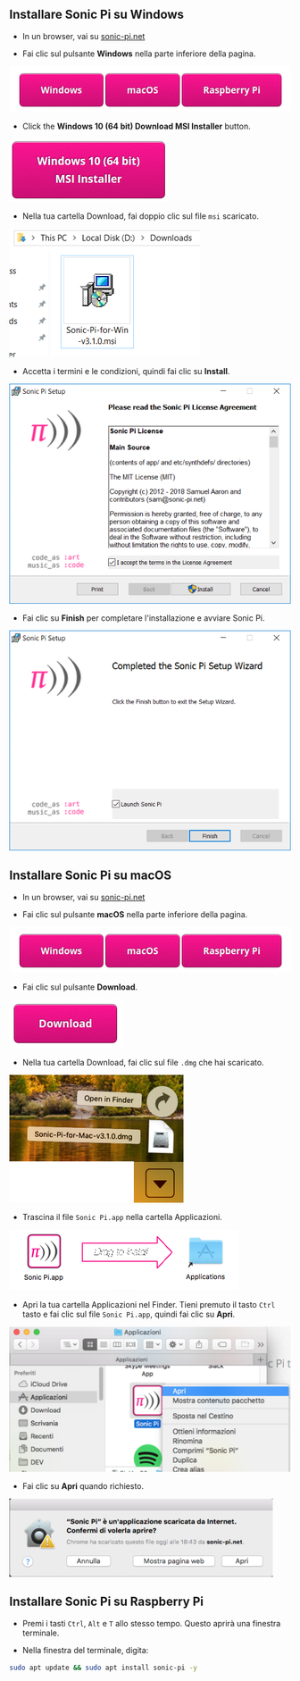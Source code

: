 ## Installare Sonic Pi su Windows

- In un browser, vai su [sonic-pi.net](https://sonic-pi.net/)

- Fai clic sul pulsante **Windows** nella parte inferiore della pagina.

![downloads](images/download-buttons.png)

- Click the **Windows 10 (64 bit) Download MSI Installer** button.

![msi](images/msi-installer.png)

- Nella tua cartella Download, fai doppio clic sul file `msi` scaricato.

![windows1](images/windows1.png)

- Accetta i termini e le condizioni, quindi fai clic su **Install**.

![windows2](images/windows2.png)

- Fai clic su **Finish** per completare l'installazione e avviare Sonic Pi.

![windows3](images/windows3.png)


## Installare Sonic Pi su macOS

- In un browser, vai su [sonic-pi.net](https://sonic-pi.net/)

- Fai clic sul pulsante **macOS** nella parte inferiore della pagina.

![downloads](images/download-buttons.png)

- Fai clic sul pulsante **Download**.

![download](images/download.png)

- Nella tua cartella Download, fai clic sul file `.dmg` che hai scaricato.

![macOS1](images/macOS1.png)

- Trascina il file `Sonic Pi.app` nella cartella Applicazioni.

![macOS2](images/macOS2.png)

- Apri la tua cartella Applicazioni nel Finder. Tieni premuto il tasto `Ctrl` tasto e fai clic sul file `Sonic Pi.app`, quindi fai clic su **Apri**.

![macOS3](images/macOS3.png)

- Fai clic su **Apri** quando richiesto.

![macOS4](images/macOS4.png)

## Installare Sonic Pi su Raspberry Pi

- Premi i tasti `Ctrl`, `Alt` e `T` allo stesso tempo. Questo aprirà una finestra terminale.

- Nella finestra del terminale, digita:

```bash
sudo apt update && sudo apt install sonic-pi -y
```

